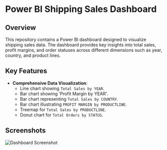 # Power BI Shipping Sales Dashboard

## Overview
This repository contains a Power BI dashboard designed to visualize shipping sales data. The dashboard provides key insights into total sales, profit margins, and order statuses across different dimensions such as year, country, and product lines.

## Key Features
- **Comprehensive Data Visualization**:
  - Line chart showing `Total Sales by YEAR`.
  - Bar chart showing 'Profit Margin by YEAR'.
  - Bar chart representing `Total Sales by COUNTRY`.
  - Bar chart illustrating `PROFIT MARGIN by PRODUCTLINE`.
  - Treemap for `Total Sales by PRODUCTLINE`.
  - Donut chart for `Total Orders by STATUS`.

## Screenshots
![Dashboard Screenshot](path/to/your/screenshot.png)


